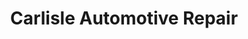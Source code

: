 ---
title: "Carlisle Automotive Repair"
url: /creston/carlisle-automotive-repair/
shop: car repair
---